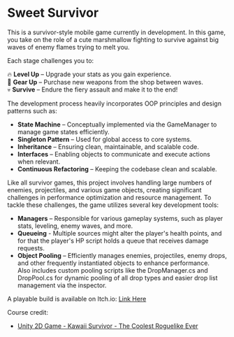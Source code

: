 # Sweet Survivor
 
This is a survivor-style mobile game currently in development.
In this game, you take on the role of a cute marshmallow fighting to survive against big waves of enemy flames trying to melt you.

Each stage challenges you to:  

 🔥 **Level Up** – Upgrade your stats as you gain experience.  
 🛒 **Gear Up** – Purchase new weapons from the shop between waves.  
 💀 **Survive** – Endure the fiery assault and make it to the end!  

The development process heavily incorporates OOP principles and design patterns such as:

- **State Machine** – Conceptually implemented via the GameManager to manage game states efficiently.
- **Singleton Pattern** – Used for global access to core systems.
- **Inheritance** – Ensuring clean, maintainable, and scalable code.
- **Interfaces** – Enabling objects to communicate and execute actions when relevant.
- **Continuous Refactoring** – Keeping the codebase clean and scalable.

Like all survivor games, this project involves handling large numbers of enemies, projectiles, and various game objects, creating significant challenges in performance optimization and resource management.
To tackle these challenges, the game utilizes several key development tools:

- **Managers** – Responsible for various gameplay systems, such as player stats, leveling, enemy waves, and more.
- **Queueing** - Multiple sources might alter the player's health points, and for that the player's HP script holds a queue that receives damage requests.
- **Object Pooling** – Efficiently manages enemies, projectiles, enemy drops, and other frequently instantiated objects to enhance performance.  
  Also includes custom pooling scripts like the DropManager.cs and DropPool.cs for dynamic pooling of all drop types and easier drop list management via the inspector.

A playable build is available on Itch.io: [Link Here]()

Course credit:
- [Unity 2D Game - Kawaii Survivor - The Coolest Roguelike Ever](https://www.udemy.com/course/unity-2d-game-kawaii-survivor-the-coolest-roguelike-ever)
